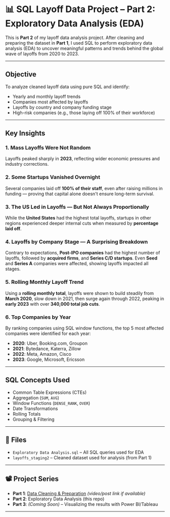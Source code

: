 # 📊 SQL Layoff Data Project – Part 2: Exploratory Data Analysis (EDA)

This is **Part 2** of my layoff data analysis project. After cleaning and preparing the dataset in **Part 1**, I used SQL to perform exploratory data analysis (EDA) to uncover meaningful patterns and trends behind the global wave of layoffs from 2020 to 2023.

---

##  Objective

To analyze cleaned layoff data using pure SQL and identify:
- Yearly and monthly layoff trends
- Companies most affected by layoffs
- Layoffs by country and company funding stage
- High-risk companies (e.g., those laying off 100% of their workforce)

---

##  Key Insights

### 1. Mass Layoffs Were Not Random  
Layoffs peaked sharply in **2023**, reflecting wider economic pressures and industry corrections.

### 2. Some Startups Vanished Overnight  
Several companies laid off **100% of their staff**, even after raising millions in funding — proving that capital alone doesn't ensure long-term survival.

### 3. The US Led in Layoffs — But Not Always Proportionally  
While the **United States** had the highest total layoffs, startups in other regions experienced deeper internal cuts when measured by **percentage laid off**.

### 4.  Layoffs by Company Stage — A Surprising Breakdown  
Contrary to expectations, **Post-IPO companies** had the highest number of layoffs, followed by **acquired firms**, and **Series C/D startups**. Even **Seed** and **Series A** companies were affected, showing layoffs impacted all stages.

### 5. Rolling Monthly Layoff Trend  
Using a **rolling monthly total**, layoffs were shown to build steadily from **March 2020**, slow down in 2021, then surge again through 2022, peaking in **early 2023** with over **340,000 total job cuts**.

### 6. Top Companies by Year  
By ranking companies using SQL window functions, the top 5 most affected companies were identified for each year:
- **2020**: Uber, Booking.com, Groupon  
- **2021**: Bytedance, Katerra, Zillow  
- **2022**: Meta, Amazon, Cisco  
- **2023**: Google, Microsoft, Ericsson

---

##  SQL Concepts Used

- Common Table Expressions (CTEs)
- Aggregation (`SUM`, `AVG`)
- Window Functions (`DENSE_RANK`, `OVER`)
- Date Transformations
- Rolling Totals
- Grouping & Filtering

---

## 📁 Files

- `Exploratory Data Analysis.sql` – All SQL queries used for EDA
- `layoffs_staging2` – Cleaned dataset used for analysis (from Part 1)

---

## 📽️ Project Series

- **Part 1**: [Data Cleaning & Preparation](#) *(video/post link if available)*
- **Part 2**: Exploratory Data Analysis (this repo)
- **Part 3**: *(Coming Soon)* – Visualizing the results with Power BI/Tableau

---



